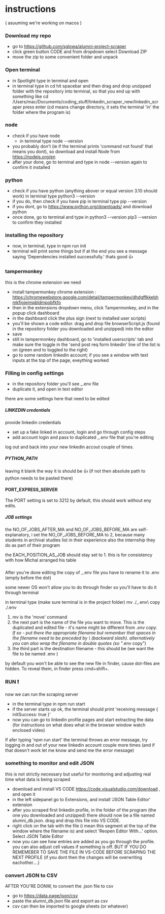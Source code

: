 # instructions 
( asuuming we're working on macos )

### Download my repo
- go to https://github.com/sglowa/alumni-project-scraper
- click green button CODE and from dropdown select Download ZIP
- move the zip to some convenient folder and unpack 

### Open terminal
- in Spotlight type in terminal and open 
- in terminal type in 
    cd
  hit spacebar and then drag and drop unzipped folder with the repository into terminal, so that you end up with something like
    cd /Users/mac/Documents/coding_stuff/linkedin_scraper_new/linkedin_scraper
  press enter
  (cd means change directory, it sets the terminal 'in' the folder where the program is)

### node
- check if you have node
  - in terminal type 
  node --version
- you probably don't (ie if the terminal prints 'command not found' that means you dont), so download and install Node from https://nodejs.org/en
- after your done, go to terminal and type in 
    node --version 
  again to confirm it installed

### python
- check if you have python (anything abover or equal version 3.10 should work)
  in terminal type 
    python3 --version
- if you do, then check if you have pip
  in terminal type
    pip --version 
- if you dont, go to https://www.python.org/downloads/ and download python
- once done, go to terminal and type in 
    python3 --version
    pip3 --version 
  to confirm they installed 

### installing the repository
- now, in terminal, type in
    npm run init
- terminal will print some things but if at the end you see a message saying 'Dependencies installed successfully.' thats good 👍

### tampermonkey
this is the chrome extension we need 
- install tampermonkey chrome extension : https://chromewebstore.google.com/detail/tampermonkey/dhdgffkkebhmkfjojejmpbldmpobfkfo
- then in the extensions dropdown menu, click Tampermonkey, and in the popup click dashboard
- in the dashboard click the plus sign (next to installed user scripts)
- you'll be shown a code editor. drag and drop file browserScript.js (found in the repository folder you downloaded and unzipped) into the editor
- save
- still in tampermonkey dashboard, go to 'installed userscripts' tab and make sure the toggle in the 'send post req form linkedin' line of the list is on (green and to toggled to the right)
- go to some random linkedin account; if you see a window with text inputs at the top of the page, eveything worked

### Filling in config settings

- in the repository folder you'll see _.env file
- duplicate it, and open in text editor

there are some settings here that need to be edited 

##### LINKEDIN credentials
provide linkedin credentials
- set up a fake linked in account, login and go through config steps
- add account login and pass to duplicated _.env file that you're editing

log out and back into your new linkedin accout couple of times.

##### PYTHON_PATH
leaving it blank the way it is should be 👍
(if not then absolute path to python needs to be pasted there)

#### PORT_EXPRESS_SERVER
The PORT setting is set to 3212 by default, this should work without eny edits.

##### JOB settings
the NO_OF_JOBS_AFTER_MA and NO_OF_JOBS_BEFORE_MA are self-explanatory, i set the NO_OF_JOBS_BEFORE_MA to 2, because many students in archival studies list in their experience also the internship they do as part of their program 

the EACH_POSITION_AS_JOB should stay set to 1. this is for consistency with how Michal arranged his table

### 
After you're done editing the copy of _.env file you have to rename it to .env (empty before the dot)

some newer OS won't allow you to do through finder so you'll have to do it through terminal

in terminal type (make sure terminal is in the project folder)
    mv ./_.env\ copy ./.env

1. mv is the 'move' command 
2. the next part is the name of the file you want to move. This is the duplicated and edited file - it's name might be different from _.env copy. If so - put there the appropriate filename but remember that spaces in the filename need to be preceded by \ (backward slash). alternatively you can also wrap the filename in double quotes (so "_.env copy")
3. the third part is the destination filename - this should be (we want the file to be named .env )

by default you won't be able to see the new file in finder, cause dot-files are hidden. To reveal them, in finder press cmd+shift+.

### RUN ❗
now we can run the scraping server
- in the terminal type in 
    npm run start
- if the server starts up ok, the terminal should print 'receiving message { initSuccess: true }'
- now you can go to linkedin profile pages and start extracting the data
(for instructions on what does what in the browser window watch enclosed video)

If afer typing 'npm run start' the terminal throws an error message, try logging in and out of your new linkedin account couple more times (and if that doesn't work let me know and send me the error message)

### something to monitor and edit JSON 
this is not strictly necessary but useful for monitoring and adjusting real time what data is being scraped 

- download and install VS CODE https://code.visualstudio.com/download , and open it
- in the left sidepanel go to Extensions, and install 'JSON Table Editor' extension 
- after you scraped first linkedin profile, in the folder of the program (the one you downloaded and unzipped) there should now be a file named alumni_db.json. drag and drop this file into VS CODE. 
- right click on the tab with the file (i mean this segment at the top of the window where the filename is) and select 'Reopen Editor With...' option. Select JSON Table Editor
- now you can see how entries are added as you go through the profile. you can also adjust cell values if something is off. BUT IF YOU DO REMEMEBER TO SAVE THE FILE IN VS-CODE BEFORE SCRAPING THE NEXT PROFILE (if you dont then the changes will be overwriting eachother....)

### convert JSON to CSV
AFTER YOU'RE DONW, to convert the .json file to csv
- go to https://data.page/json/csv
- paste the alumni_db.json file and export as csv
- csv can then be imported to google sheets (or whatever)



